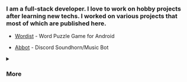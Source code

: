 <h3 align="left">I am a full-stack developer. I love to work on hobby projects after learning new techs. I worked on various projects that most of which are published here.</h3>

- [Wordist](https://play.google.com/store/apps/details?id=com.solwic.wordist)  - Word Puzzle Game for Android

- [Abbot](https://onur-yildiz.github.io/abbot/) - Discord Soundhorn/Music Bot
<details>
<summary><h3>More</h3></summary>

 ![JavaScript](https://img.shields.io/badge/javascript-%23323330.svg?style=for-the-badge&logo=javascript&logoColor=%23F7DF1E) ![TypeScript](https://img.shields.io/badge/typescript-%23007ACC.svg?style=for-the-badge&logo=typescript&logoColor=white) ![NodeJS](https://img.shields.io/badge/node.js-6DA55F?style=for-the-badge&logo=node.js&logoColor=white) ![React](https://img.shields.io/badge/react-%2320232a.svg?style=for-the-badge&logo=react&logoColor=%2361DAFB) ![C#](https://img.shields.io/badge/c%23-%23239120.svg?style=for-the-badge&logo=c-sharp&logoColor=white) ![.Net](https://img.shields.io/badge/.NET-5C2D91?style=for-the-badge&logo=.net&logoColor=white) ![Dart](https://img.shields.io/badge/dart-%230175C2.svg?style=for-the-badge&logo=dart&logoColor=white) ![Flutter](https://img.shields.io/badge/Flutter-%2302569B.svg?style=for-the-badge&logo=Flutter&logoColor=white) ![MongoDB](https://img.shields.io/badge/MongoDB-%234ea94b.svg?style=for-the-badge&logo=mongodb&logoColor=white)
  
![](https://github-readme-stats.vercel.app/api?username=onur-yildiz&theme=radical&hide_border=false&include_all_commits=false&count_private=false)<br/>
![](https://github-readme-streak-stats.herokuapp.com/?user=onur-yildiz&theme=radical&hide_border=false)<br/>
![](https://github-readme-stats.vercel.app/api/top-langs/?username=onur-yildiz&theme=radical&hide_border=false&include_all_commits=false&count_private=false&layout=compact)
 
<img src="https://komarev.com/ghpvc/?username=onur-yildiz&label=Profile%20views&color=b8056d&style=flat" alt="onur-yildiz" /> 

</details>
